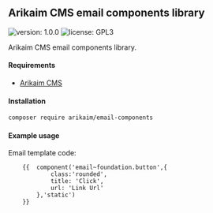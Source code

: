 ## Arikaim CMS email components library
![version: 1.0.0](https://img.shields.io/github/release/arikaim/email-components.svg)
![license: GPL3](https://img.shields.io/badge/License-GPLv3-blue.svg)

Arikaim CMS email components library.


#### Requirements   
  * [Arikaim CMS](https://github.com/arikaim/arikaim)


#### Installation

```sh
composer require arikaim/email-components
```

#### Example usage

Email template code: 
```
    {{  component('email~foundation.button',{ 
            class:'rounded',
            title: 'Click', 
            url: 'Link Url' 
        },'static') 
    }}

```